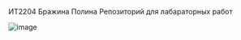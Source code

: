 ИТ2204
Бражина Полина
Репозиторий для лабараторных работ

![image](https://github.com/user-attachments/assets/a53ed13f-6894-448f-a0c7-eeb1feb48886)



